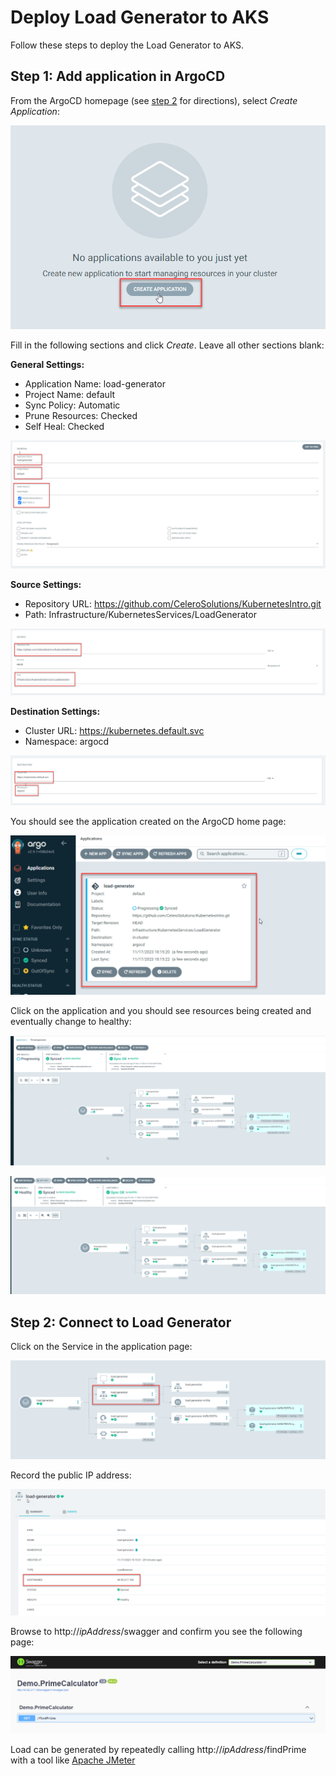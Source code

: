 # Deploy Load Generator to AKS

Follow these steps to deploy the Load Generator to AKS.

## Step 1: Add application in ArgoCD

From the ArgoCD homepage (see [step 2](./2%20-%20Connect%20to%20AKS%20and%20Install%20ArgoCD.md) for directions), select *Create Application*:

![ArgoCD Create Application](Resources/ArgoCdCreateApplication.png)

Fill in the following sections and click *Create*. Leave all other sections blank:


**General Settings:**

- Application Name:   load-generator
- Project Name:       default
- Sync Policy:        Automatic
- Prune Resources:    Checked
- Self Heal:          Checked

![ArgoCD Create Application General Settings](Resources/ArgoCdCreateApplicationGeneralSettings.png)


**Source Settings:**

- Repository URL:     https://github.com/CeleroSolutions/KubernetesIntro.git
- Path:               Infrastructure/KubernetesServices/LoadGenerator

![ArgoCD Create Application Source Settings](Resources/ArgoCdCreateApplicationSourceSettings.png)


**Destination Settings:**

- Cluster URL:        https://kubernetes.default.svc
- Namespace:          argocd

![ArgoCD Create Application Destination Settings](Resources/ArgoCdCreateApplicationDestinationSettings.png)


You should see the application created on the ArgoCD home page:

![ArgoCD Create Application Progressing](Resources/ArgoCdCreateApplicationProgressing.png)


 Click on the application and you should see resources being created and eventually change to healthy:

 ![ArgoCD Application Progressing](Resources/ArgoCdApplicationProgressing.png)

  ![ArgoCD Application Success](Resources/ArgoCdApplicationSuccess.png)


  ## Step 2: Connect to Load Generator

  Click on the Service in the application page: 
  
  ![ArgoCD Application Service](Resources/ArgoCdApplicationService.png)
  
  Record the public IP address:

  ![ArgoCD Application Service IP Address](Resources/ArgoCdApplicationServiceIpAddress.png)

  Browse to http://*ipAddress*/swagger and confirm you see the following page:

  ![Prime Calculator Demo Swagger](Resources/PrimeCalculatorDemoSwagger.png)

Load can be generated by repeatedly calling http://*ipAddress*/findPrime with a tool like [Apache JMeter](https://jmeter.apache.org/)